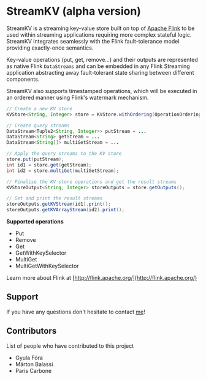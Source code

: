 # StreamKV (alpha version)

StreamKV is a streaming key-value store built on top of [Apache Flink](http://flink.apache.org/) to be used within streaming applications requiring more complex stateful logic. StreamKV integrates seamlessly with the Flink fault-tolerance model providing exactly-once semantics.

Key-value operations (put, get, remove...) and their outputs are represented as native Flink `DataStreams` and can be embedded in any Flink Streaming application abstracting away fault-tolerant state sharing between different components. 

StreamKV also supports timestamped operations, which will be executed in an ordered manner using Flink's watermark mechanism.

```java
// Create a new KV store
KVStore<String, Integer> store = KVStore.withOrdering(OperationOrdering.PARTIAL);

// Create query streams
DataStream<Tuple2<String, Integer>> putStream = ...
DataStream<String> getStream = ...
DataStream<String[]> multiGetStream = ...

// Apply the query streams to the KV store
store.put(putStream);
int id1 = store.get(getStream);
int id2 = store.multiGet(multiGetStream);

// Finalise the KV store operations and get the result streams
KVStoreOutput<String, Integer> storeOutputs = store.getOutputs();

// Get and print the result streams
storeOutputs.getKVStream(id1).print();
storeOutputs.getKVArrayStream(id2).print();
```

**Supported operations**
* Put
* Remove
* Get
* GetWithKeySelector
* MultiGet
* MultiGetWithKeySelector

Learn more about Flink at [http://flink.apache.org/](http://flink.apache.org/)

## Support

If you have any questions don't hesitate to contact [me](mailto:gyfora@apache.org)!

## Contributors

List of people who have contributed to this project
* Gyula Fóra
* Márton Balassi
* Paris Carbone

